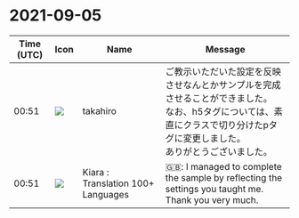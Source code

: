 # 2021-09-05

|Time (UTC)|Icon|Name|Message|
|---|---|---|---|
|00:51|![](https://avatars.slack-edge.com/2021-03-07/1843534807857_00f7c5a10c2fdc7b710d_72.jpg)|takahiro|ご教示いただいた設定を反映させなんとかサンプルを完成させることができました。<br>なお、h5タグについては、素直にクラスで切り分けたpタグに変更しました。<br>ありがとうございました。|
|00:51|![](https://avatars.slack-edge.com/2021-08-02/2324149410423_2aa7423c4133ecb9f168_72.png)|Kiara : Translation 100+ Languages|🇬🇧: I managed to complete the sample by reflecting the settings you taught me.<br>Thank you very much.|
